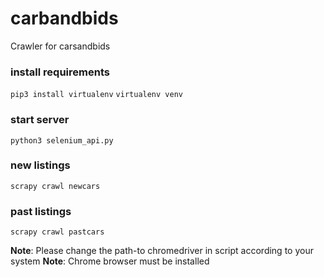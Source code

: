 # carbandbids
Crawler for carsandbids
### install requirements
`pip3 install virtualenv`
`virtualenv venv`
### start server
`python3 selenium_api.py`
### new listings
`scrapy crawl newcars`
### past listings 
`scrapy crawl pastcars`

**Note**: Please change the path-to chromedriver in script according to your system
**Note**: Chrome browser must be installed
